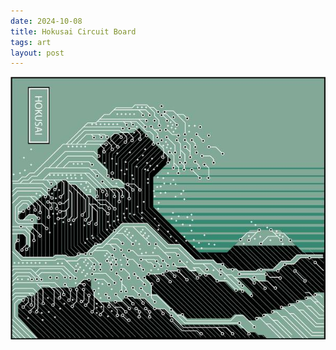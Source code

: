 ```yaml
---
date: 2024-10-08
title: Hokusai Circuit Board
tags: art
layout: post
---
```


![hokusai-circuit.jpg](https://raw.githubusercontent.com/muneer78/muneer78.github.io/master/images/hokusai-circuit.jpg)
